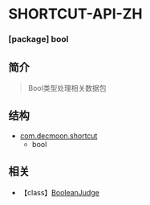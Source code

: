 # SHORTCUT-API-ZH

### [package] bool

简介
-
> Bool类型处理相关数据包

结构
-
+ [com.decmoon.shortcut](API-zh.md)
    + bool



相关
-
+ 【class】[BooleanJudge](class-BooleanJudge-zh.md)

